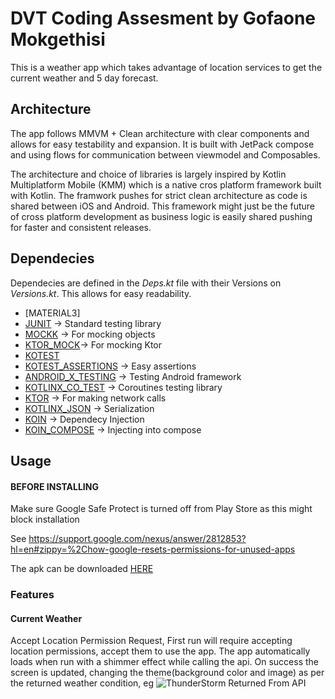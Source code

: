 <h1>DVT Coding Assesment by Gofaone Mokgethisi</h1>

This is a weather app which takes advantage of location services to get the current weather and 5 day forecast. 

## Architecture

The app follows MMVM + Clean architecture with clear components and allows for easy testability and expansion. 
It is built with JetPack compose and using flows for communication between viewmodel and Composables. 

The architecture and choice of libraries is largely inspired by Kotlin Multiplatform Mobile (KMM) which is a native
cros platform framework built with Kotlin. The framwork pushes for strict clean architecture as code is shared between 
iOS and Android. This framework might just be the future of cross platform development as business logic is easily shared 
pushing for faster and consistent releases.

## Dependecies

Dependecies are defined in the *Deps.kt* file with their Versions on *Versions.kt*. 
This allows for easy readability.

  
  - [MATERIAL3] 
  - [JUNIT]() -> Standard testing library
  - [MOCKK]() -> For mocking objects
  - [KTOR_MOCK]()-> For mocking Ktor
  - [KOTEST]()
  - [KOTEST_ASSERTIONS]() -> Easy assertions 
  - [ANDROID_X_TESTING]() -> Testing Android framework
  - [KOTLINX_CO_TEST]() -> Coroutines testing library
  - [KTOR]() -> For making network calls
  - [KOTLINX_JSON]() -> Serialization
  - [KOIN]() -> Dependecy Injection
  - [KOIN_COMPOSE]() -> Injecting into compose

## Usage

#### BEFORE INSTALLING 

Make sure Google Safe Protect is turned off from Play Store as this might block installation 

See https://support.google.com/nexus/answer/2812853?hl=en#zippy=%2Chow-google-resets-permissions-for-unused-apps

The apk can be downloaded [HERE](https://drive.google.com/file/d/15bxdftKDDLZFDnNaX8YglagNyZq2uj3u/view?usp=drive_link) 

  ### Features

  #### Current Weather

  Accept Location Permission Request, First run will require accepting location permissions, accept them to use the app.
  The app automatically loads when run with a shimmer effect while calling the api. On success the screen is updated,
  changing the theme(background color and image) as per the returned weather condition, 
  eg ![ThunderStorm Returned From API](https://drive.google.com/file/d/1ZuUHfM3SdIUpDoYhbMniNvZIKZVfMCki/view?usp=sharing)
  
  


